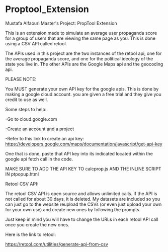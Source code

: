 # Proptool_Extension
Mustafa Alfaouri Master's Project: PropTool Extension

This is an extension made to simulate an average user propaganda score for a group of users that are viewing the same page as you. This is done using a CSV API called retool.

The APIs used in this project are the two instances of the retool api, one for the average propaganda score, and one for the political ideology of the state you live in. The other APIs are the Google Maps api and the geocoding api.

PLEASE NOTE:

You MUST generate your own API key for the google apis. This is done by making a google cloud account. you are given a free trial and they give you credit to use as well.

Some steps to help: 

-Go to cloud.google.com

-Create an account and a project

-Refer to this link to create an api key: https://developers.google.com/maps/documentation/javascript/get-api-key

One that is done, paste that API key into its indicated located within the google api fetch call in the code.

MAKE SURE TO ADD THE API KEY TO calcprop.js AND THE INLINE SCRIPT IN ptpopup.html

Retool CSV API:

The retool CSV API is open source and allows unlimited calls. If the API is not called for about 30 days, it is deleted. My datasets are included so you can just go to the website reupload the CSVs (or even just upload your own for your own use) and create new ones by following the prompts.

Just keep in mind you will have to change the URLs in each retool API call once you create the new ones.

Here is the link to retool:

https://retool.com/utilities/generate-api-from-csv

